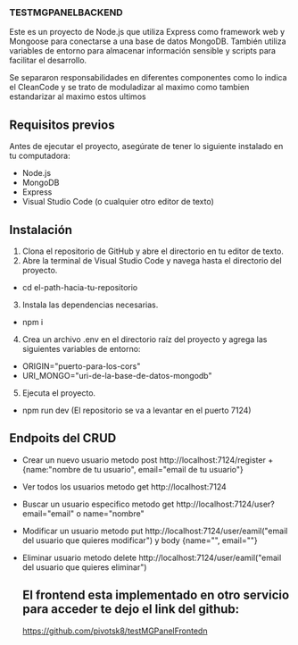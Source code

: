 ### TESTMGPANELBACKEND

Este es un proyecto de Node.js que utiliza Express como framework web y Mongoose para conectarse a una base de datos MongoDB. También utiliza variables de entorno para almacenar información sensible y scripts para facilitar el desarrollo.

Se separaron responsabilidades en diferentes componentes como lo indica el CleanCode y se trato de moduladizar al maximo como tambien estandarizar al maximo estos ultimos

## Requisitos previos

Antes de ejecutar el proyecto, asegúrate de tener lo siguiente instalado en tu computadora:

- Node.js
- MongoDB
- Express
- Visual Studio Code (o cualquier otro editor de texto)

## Instalación
1. Clona el repositorio de GitHub y abre el directorio en tu editor de texto.
2. Abre la terminal de Visual Studio Code y navega hasta el directorio del proyecto.
  - cd el-path-hacia-tu-repositorio
3. Instala las dependencias necesarias.
  - npm i
4. Crea un archivo .env en el directorio raíz del proyecto y agrega las siguientes variables de entorno:
  - ORIGIN="puerto-para-los-cors"
  - URI_MONGO="uri-de-la-base-de-datos-mongodb"
  
5. Ejecuta el proyecto.  
  - npm run dev (El repositorio se va a levantar en el puerto 7124)
  
## Endpoits del CRUD
 - Crear un nuevo usuario 
   metodo post
   http://localhost:7124/register + {name:"nombre de tu usuario", email="email de tu usuario"}
 
 - Ver todos los usuarios
   metodo get
   http://localhost:7124
   
 - Buscar un usuario especifico
   metodo get
   http://localhost:7124/user?email="email" o name="nombre"
  
 - Modificar un usuario 
   metodo put
   http://localhost:7124/user/eamil("email del usuario que quieres modificar")
   y body {name="", email=""}
    
 - Eliminar usuario
   metodo delete
   http://localhost:7124/user/eamil("email del usuario que quieres eliminar")
   
   ## El frontend esta implementado en otro servicio para acceder te dejo el link del github:
   https://github.com/pivotsk8/testMGPanelFrontedn
 
  

